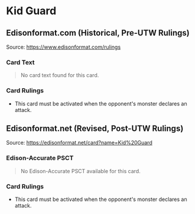 # Kid Guard

## Edisonformat.com (Historical, Pre-UTW Rulings)

Source: https://www.edisonformat.com/rulings

### Card Text

> No card text found for this card.

### Card Rulings

*   This card must be activated when the opponent's monster declares an attack.

## Edisonformat.net (Revised, Post-UTW Rulings)

Source: https://edisonformat.net/card?name=Kid%20Guard

### Edison-Accurate PSCT

> No Edison-Accurate PSCT available for this card.

### Card Rulings

*   This card must be activated when the opponent's monster declares an attack.
            